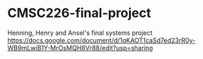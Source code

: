 # CMSC226-final-project
Henning, Henry and Ansel's final systems project
<a>https://docs.google.com/document/d/1qKAOT1caSd7ed23rR0y-WB9mLwiB1Y-MrOsMQH8Vr88/edit?usp=sharing</a>
